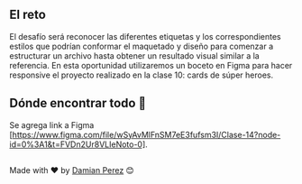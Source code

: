 ## El reto

El desafío será reconocer las diferentes etiquetas y los correspondientes estilos que podrían conformar el maquetado y diseño para comenzar a estructurar un archivo hasta obtener un resultado visual similar a la referencia.
En esta oportunidad utilizaremos un boceto en Figma para hacer responsive el proyecto realizado en la clase 10: cards de súper heroes.


## Dónde encontrar todo 🚀

Se agrega link a Figma [https://www.figma.com/file/wSyAvMlFnSM7eE3fufsm3I/Clase-14?node-id=0%3A1&t=FVDn2Ur8VLIeNoto-0]. 


##
Made with ❤️ by [Damian Perez](https://github.com/D-Perez85) 😊